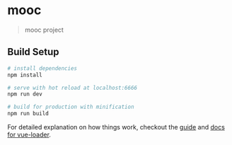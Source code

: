 # mooc

> mooc project

## Build Setup

``` bash
# install dependencies
npm install

# serve with hot reload at localhost:6666
npm run dev

# build for production with minification
npm run build
```

For detailed explanation on how things work, checkout the [guide](http://vuejs-templates.github.io/webpack/) and [docs for vue-loader](http://vuejs.github.io/vue-loader).


